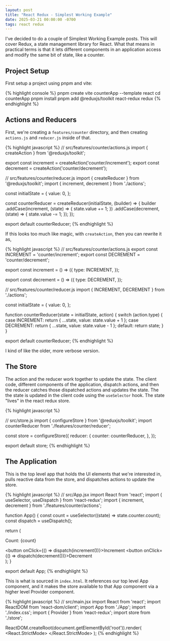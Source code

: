 ```yaml
---
layout: post
title: "React Redux - Simplest Working Example"
date: 2025-03-21 00:00:00 -0700
tags: react redux
---
```


I've decided to do a couple of Simplest Working Example posts. This will cover
Redux, a state management library for React. What that means in practical terms
is that it lets different components in an application access and modify the
same bit of state, like a counter.

## Project Setup

First setup a project using pnpm and vite:

{% highlight console %}
pnpm create vite counterApp --template react
cd counterApp
pnpm install
pnpm add @reduxjs/toolkit react-redux redux
{% endhighlight %}

## Actions and Reducers

First, we're creating a `features/counter` directory, and then creating
`actions.js` and `reducer.js` inside of that.

{% highlight javascript %}
// src/features/counter/actions.js
import { createAction } from '@reduxjs/toolkit';

export const increment = createAction('counter/increment');
export const decrement = createAction('counter/decrement');

// src/features/counter/reducer.js
import { createReducer } from '@reduxjs/toolkit';
import { increment, decrement } from './actions';

const initialState = {
  value: 0,
};

const counterReducer = createReducer(initialState, (builder) => {
  builder
    .addCase(increment, (state) => {
      state.value += 1;
    })
    .addCase(decrement, (state) => {
      state.value -= 1;
    });
});

export default counterReducer;
{% endhighlight %}

If this looks too much like magic, with `createAction`, then you can rewrite
it as,

{% highlight javascript %}
// src/features/counter/actions.js
export const INCREMENT = 'counter/increment';
export const DECREMENT = 'counter/decrement';

export const increment = () => ({
  type: INCREMENT,
});

export const decrement = () => ({
  type: DECREMENT,
});

// src/features/counter/reducer.js
import { INCREMENT, DECREMENT } from './actions';

const initialState = {
  value: 0,
};

function counterReducer(state = initialState, action) {
  switch (action.type) {
    case INCREMENT:
      return { ...state, value: state.value + 1 };
    case DECREMENT:
      return { ...state, value: state.value - 1 };
    default:
      return state;
  }
}

export default counterReducer;
{% endhighlight %}

I kind of like the older, more verbose version.

## The Store

The action and the reducer work together to update the state. The client code,
different components of the application, dispatch actions, and then the reducer
catches those dispatched actions and updates the state. The the state is
updated in the client code using the `useSelector` hook. The state "lives" in
the react redux store.

{% highlight javascript %}

// src/store.js
import { configureStore } from '@reduxjs/toolkit';
import counterReducer from './features/counter/reducer';

const store = configureStore({
  reducer: {
    counter: counterReducer,
  },
});

export default store;
{% endhighlight %}

## The Application

This is the top level app that holds the UI elements that we're interested in,
pulls reactive data from the store, and dispatches actions to update the store.

{% highlight javascript %}
// src/App.jsx
import React from 'react';
import { useSelector, useDispatch } from 'react-redux';
import { increment, decrement } from './features/counter/actions';

function App() {
  const count = useSelector((state) => state.counter.count);
  const dispatch = useDispatch();

  return (
    <div>
      <p>Count: {count}</p>
      <button onClick={() => dispatch(increment())}>Increment</button>
      <button onClick={() => dispatch(decrement())}>Decrement</button>
    </div>
  );
}

export default App;
{% endhighlight %}

This is what is sourced in `index.html`. It references our top level App
component, and it makes the store available to that App component via a higher
level Provider component.

{% highlight javascript %}
// src/main.jsx
import React from 'react';
import ReactDOM from 'react-dom/client';
import App from './App';
import './index.css';
import { Provider } from 'react-redux';
import store from './store';

ReactDOM.createRoot(document.getElementById('root')).render(
  <React.StrictMode>
    <Provider store={store}>
      <App />
    </Provider>
  </React.StrictMode>
);
{% endhighlight %}
